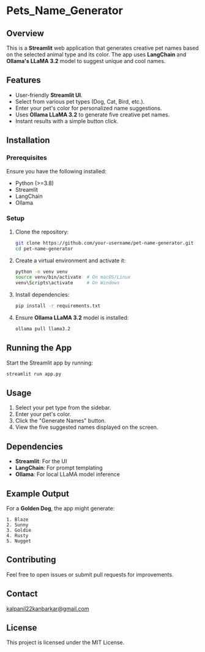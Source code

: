 # Pets_Name_Generator

## Overview

This is a **Streamlit** web application that generates creative pet names based on the selected animal type and its color. The app uses **LangChain** and **Ollama's LLaMA 3.2** model to suggest unique and cool names.

## Features

- User-friendly **Streamlit UI**.
- Select from various pet types (Dog, Cat, Bird, etc.).
- Enter your pet's color for personalized name suggestions.
- Uses **Ollama LLaMA 3.2** to generate five creative pet names.
- Instant results with a simple button click.

## Installation

### Prerequisites

Ensure you have the following installed:

- Python (>=3.8)
- Streamlit
- LangChain
- Ollama

### Setup

1. Clone the repository:
   ```bash
   git clone https://github.com/your-username/pet-name-generator.git
   cd pet-name-generator
   ```
2. Create a virtual environment and activate it:
   ```bash
   python -m venv venv
   source venv/bin/activate  # On macOS/Linux
   venv\Scripts\activate     # On Windows
   ```
3. Install dependencies:
   ```bash
   pip install -r requirements.txt
   ```
4. Ensure **Ollama LLaMA 3.2** model is installed:
   ```bash
   ollama pull llama3.2
   ```

## Running the App

Start the Streamlit app by running:

```bash
streamlit run app.py
```

## Usage

1. Select your pet type from the sidebar.
2. Enter your pet's color.
3. Click the "Generate Names" button.
4. View the five suggested names displayed on the screen.

## Dependencies

- **Streamlit**: For the UI
- **LangChain**: For prompt templating
- **Ollama**: For local LLaMA model inference

## Example Output

For a **Golden Dog**, the app might generate:

```
1. Blaze
2. Sunny
3. Goldie
4. Rusty
5. Nugget
```

## Contributing

Feel free to open issues or submit pull requests for improvements.

## Contact
kalpanil22kanbarkar@gmail.com

## License

This project is licensed under the MIT License.
